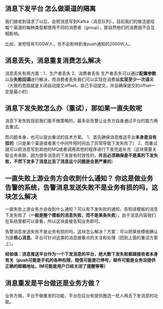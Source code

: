 ## 消息下发平台 怎么做渠道的隔离 
我们接收到请求了以后，会把消息写到Kafka（消息队列），目前我们的做法是给每个渠道的每种类型都使用不同的消费者（group），那自然他们的消费就不会互相影响。

比如，发短信有1000W人，也不会影响到发push通知的2000W人。
## 消息丢失，消息重复消费怎么解决 
消息丢失有两方面：1、生产者丢失  2、消费者丢失
生产者丢失可以通过**配置参数**以及**失败回调**进行解决，而消费者丢失我们可以实现在消费端**实现至少一次语义**（大致的思路就是关闭自动提交offset，自己手动提交，并且确保提交的offset一定是最小的）
## 消息下发失败怎么办（重试），那如果一直失败呢 
消息下发失败目前我们是不做策略的，最多会告警让业务方自身通过平台的能力再去重试。

而问题本身，也可以提出重试的技术方案。
1、首先确保消息推送平台**本身是没有挂的**（只是某个渠道或者某个中间件短时间出了异常导致下发失败了）
2、而重试就可以把消息写到其他的MQ或者调用其他的程序进行下发兜底补充（这块需要关联业务来聊，因为很多消息的下发是有时效性的，**并且必须确保是不是真的下发失败，不然下发多了消息比丢了消息这个问题是会更严重的**）
## 一直失败上游业务方会收到什么通知？ 你这是做业务告警的系统，告警消息发送失败不是业务有损的吗，这块怎么解决

一直失败上游业务方会收到什么通知？可以有下发失败的通知，告知该模板的消息下发失败了（**一般是整个模板的消息失败，而不是某条失败**），由于消息内容我们在系统里都可以查看，所以这块直接告知业务即可。

告警消息发送失败不是业务有损的吗，这块怎么解决？方案：可以把某些模板确认为是**核心消息**，平台可针对这类的消息做重点的关注和处理（回到上面的重试方案上）。

**经验值：消息推送平台作为一个下发消息的平台，绝大数下发失败都跟接收者本身有关（push可能是手机的各种权限，短信可能是已停号，邮件可能是业务没提供正确的邮箱地址，IM可能是用户已经关闭了提醒等等）**

## 消息重发是平台做还是业务方做？ 
业务方做，平台不做重发的功能，平台在后台有提供圈选一批人再去下发消息的功能。
